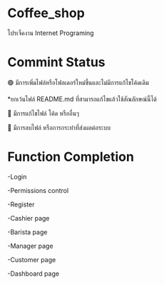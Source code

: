 
# Coffee_shop
โปรเจ็คงาน Internet Programing

# Commint Status
🟢 มีการเพิ่มไฟล์หรือโฟลเดอร์ใหม่ขึ้นและไม่มีการแก้ไขโค้ดเดิม

*ยกเว้นไฟล์ README.md ที่สามารถแก้ไขแล้วใช้สัณลักษณ์นี้ได้

🔵 มีการแก้ไขไฟล์ โค้ด หรืออื่นๆ

🔴 มีการลบไฟล์ หรือการกระทำที่ส่งผลต่อระบบ

# Function Completion
-Login

-Permissions control

-Register

-Cashier page

-Barista page

-Manager page

-Customer page

-Dashboard page